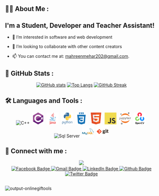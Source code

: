## :woman_technologist: About Me :
<h2> I'm a Student, Developer and Teacher Assistant! </h2>

- 👀 I’m interested in software and web development

- 👯 I’m looking to collaborate with other content creators

- 📫 You can contact me at: mahreenmehar202@gmail.com.

<!----------------------------------------- stats portion -->
## :calendar: GitHub Stats :
<div align="center">
   
[![GitHub stats](https://github-readme-stats.vercel.app/api?username=Mahreen-Asama&theme=algolia&show_icons=true&count_private=true&include_all_commits=true&show_owner=true)](https://github.com/Mahreen-Asama)
    [![Top Langs](https://github-readme-stats.vercel.app/api/top-langs/?username=Mahreen-Asama&langs_count=10&layout=compact&theme=algolia&align=center&card_width=250&custom_title=Languages)](https://github.com/Mahreen-Asama)
   [![GitHub Streak](http://github-readme-streak-stats.herokuapp.com?user=Mahreen-Asama&theme=algolia)](https://github.com/Mahreen-Asama)
 
   </div>
   
<!----------------------------------------- languaes portion -->
## :hammer_and_wrench: Languages and Tools :
<div align="center">
  <img src="https://www.freeiconspng.com/thumbs/c-logo-icon/c--logo-icon-0.png" title="C++" alt="C++" width="40" height="40" target=""/>&nbsp;
  <img src="https://github.com/devicons/devicon/blob/master/icons/csharp/csharp-original.svg" title="CSharp" alt="C#" width="40" height="40" target=""/>&nbsp;
  <img src="https://github.com/devicons/devicon/blob/master/icons/java/java-original-wordmark.svg" title="Java" alt="Java" width="40" height="40"/>&nbsp;
  <img src="https://github.com/devicons/devicon/blob/master/icons/python/python-original-wordmark.svg" title="JavaScript" alt="JavaScript" width="40" height="40"/>&nbsp;
  <img src="https://github.com/devicons/devicon/blob/master/icons/css3/css3-plain-wordmark.svg"  title="CSS3" alt="CSS" width="40" height="40"/>&nbsp;
  <img src="https://github.com/devicons/devicon/blob/master/icons/html5/html5-original.svg" title="HTML5" alt="HTML" width="40" height="40"/>&nbsp;
  <img src="https://github.com/devicons/devicon/blob/master/icons/javascript/javascript-original.svg" title="JavaScript" alt="JavaScript" width="40" height="40"/>&nbsp;
  <img src="https://github.com/devicons/devicon/blob/master/icons/jupyter/jupyter-original-wordmark.svg" title="HTML5" alt="HTML" width="40" height="40"/>&nbsp;  
  <img src="https://github.com/devicons/devicon/blob/master/icons/opencv/opencv-original-wordmark.svg" title="JavaScript" alt="JavaScript" width="40" height="40"/>&nbsp;
  <img src="https://res.cloudinary.com/apideck/image/upload/v1579199802/catalog/microsoft-sql-server/icon128x128.png" title="sqlServer" alt="Sql Server" width="40" height="40"/>&nbsp;
  <img src="https://github.com/devicons/devicon/blob/master/icons/mysql/mysql-original-wordmark.svg" title="MySQL" alt="MySQL" width="40" height="40"/>&nbsp;
  <img src="https://github.com/devicons/devicon/blob/master/icons/git/git-original-wordmark.svg" title="Git" alt="Git" width="40" height="40"/>
</div>

<!----------------------------------------- contact portion -->
## :handshake: Connect with me :
<div id="header" align="center">
  <img src="https://media.giphy.com/media/M9gbBd9nbDrOTu1Mqx/giphy.gif" width="100"/>
  <div id="badges">
    <a href="https://www.facebook.com/arhammian.arhammian.9/">
    <img src="https://img.shields.io/badge/Facebook-3b5998?style=for-the-badge&logo=facebook&logoColor=white" alt="Facebook Badge"/>
  </a>
    </a>
    <a href="mailto:mahreenmehar202@gmail.com">
    <img src="https://img.shields.io/badge/Gmail-EA4335?logo=gmail&logoColor=white&style=for-the-badge" alt="Gmail Badge"/>
  </a>
  <a href="https://www.linkedin.com/in/mahreen-asama-2996971b9">
    <img src="https://img.shields.io/badge/LinkedIn-0e76a8?style=for-the-badge&logo=linkedin&logoColor=white" alt="LinkedIn Badge"/>
  </a>
  <a href="https://github.com/Mahreen-Asama">
    <img src="https://img.shields.io/badge/Github-171515?logo=github&logoColor=white&style=for-the-badge&color=black" alt="Github Badge"/>
  </a>
  <a href="https://twitter.com/AsamaMahreen">
    <img src="https://img.shields.io/badge/Twitter-00acee?style=for-the-badge&logo=twitter&logoColor=white" alt="Twitter Badge"/>
  </a>
  </div>
<img src="https://komarev.com/ghpvc/?username=Mahreen-Asama&style=flat-square&color=blue" alt=""/>
</div>

<!----------------------------------------- Thanks portion -->
![output-onlinegiftools](https://user-images.githubusercontent.com/79749919/161492159-e99e3dc0-032e-4e14-9fd1-519dc05c84f0.gif)



<!---
Mahreen-Asama/Mahreen-Asama is a ✨ special ✨ repository because its `README.md` (this file) appears on your GitHub profile.
You can click the Preview link to take a look at your changes.
--->
